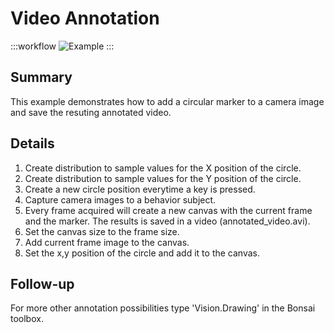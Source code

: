 # Video Annotation

:::workflow
![Example](~/workflows/BonsaiExamples/Vision/VideoAnnotation/VideoAnnotation.bonsai)
:::

## Summary
This example demonstrates how to add a circular marker to a camera image and save the resuting annotated video. 

## Details
1. Create distribution to sample values for the X position of the circle.
2. Create distribution to sample values for the Y position of the circle.
3. Create a new circle position everytime a key is pressed.
4. Capture camera images to a behavior subject.
5. Every frame acquired will create a new canvas with the current frame and the marker. The results is saved in a video (annotated_video.avi).
6. Set the canvas size to the frame size.
7. Add current frame image to the canvas.
8. Set the x,y position of the circle and add it to the canvas.

## Follow-up
For more other annotation possibilities type 'Vision.Drawing' in the Bonsai toolbox.
